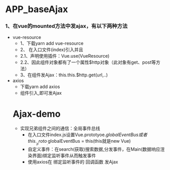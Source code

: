 # APP_baseAjax
### 1、在vue的mounted方法中发ajax，有以下两种方法
* vue-resource
  * 1、下载yarn add vue-resource
  * 2、 在入口文件(index)引入并且
  * 2.1、声明使用插件：Vue.use(VueResource)
  * 2.2、因此组件对象都有了一个属性$http对象（此对象有get、post等方法）
  * 3、在组件发Ajax：this.this.$http.get(url,..)
* axios
  * 下载yarn add axios
  * 组件引入,即可发Ajax
  # Ajax-demo
  * 实现兄弟组件之间的通信：全局事件总线
    * 在入口文件index.js设置Vue.prototyoe.$globalEventBus或者this.__proto__.$globalEventBus = this(this就是new Vue)
    * 自定义事件：在search(获取)搜索数据,分发事件，在Main(数据响应渲染界面)绑定监听事件从而触发事件
    * 使用axios在 绑定监听事件的 回调函数 发Ajax